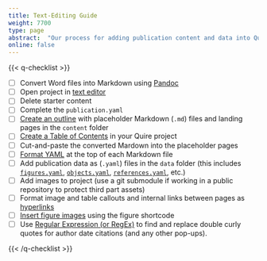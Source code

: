 ```yaml
---
title: Text-Editing Guide
weight: 7700
type: page
abstract:  "Our process for adding publication content and data into Quire via text editor"
online: false
---
```


{{< q-checklist >}}

- [ ] Convert Word files into Markdown using [Pandoc](/documentation/fundamentals/#microsoft-word-to-markdown-conversion)
- [ ] Open project in [text editor](/learn/tutorial/#4-work-in-a-text-editor)
- [ ] Delete starter content
- [ ] Complete the `publication.yaml`
- [ ] [Create an outline](/documentation/getting-started/#create-a-publication-outline) with placeholder Markdown (`.md`) files and landing pages in the `content` folder
- [ ] [Create a Table of Contents](/documentation/contents-menu/) in your Quire project
- [ ] Cut-and-paste the converted Mardown into the placeholder pages
- [ ] [Format YAML](/documentation/pages/) at the top of each Markdown file
- [ ] Add publication data as (`.yaml`) files in the `data` folder (this includes [`figures.yaml`](/documentation/figure-images/#create-a-figuresyml-file-for-figure-image-metadata), [`objects.yaml`](/documentation/collection-catalogues/#capture-object-data), [`references.yaml`](/documentation/citation-bibliographies/#capture-bibliographic-information-in-yaml), etc.)
- [ ] Add images to project (use a git submodule if working in a public repository to protect third part assets)
- [ ] Format image and table callouts and internal links between pages as [hyperlinks](/documentation/page-content/#apply-different-types-of-links)
- [ ] [Insert figure images](/documentation/figure-images/#insert-figure-images-with-q-figure-shortcode) using the figure shortcode
- [ ] Use [Regular Expression (or RegEx)](https://developer.mozilla.org/en-US/docs/Web/JavaScript/Guide/Regular_Expressions) to find and replace double curly quotes for author date citations (and any other pop-ups).

{{< /q-checklist >}}
